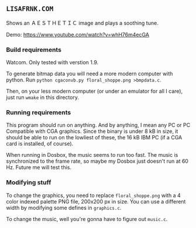 ## `LISAFRNK.COM`

Shows an ＡＥＳＴＨＥＴＩＣ image and plays a soothing tune.

Demo: https://www.youtube.com/watch?v=whH76m4ecGA

### Build requirements

Watcom. Only tested with verstion 1.9.

To generate bitmap data you will need a more modern computer with python.
Run `python cgaconvb.py floral_shoppe.png >bmpdata.c`.

Then, on your less modern computer (or under an emulator for all I care),
just run `wmake` in this directory.

### Running requirements

This program should run on anything. And by anything, I mean any PC or
PC Compatible with CGA graphics. Since the binary is under 8&nbsp;kB
in size, it should be able to run on the lowliest of these,
the 16&nbsp;kB IBM PC (if a CGA card is installed, of course).

When running in Dosbox, the music seems to run too fast. The music is
synchronized to the frame rate, so maybe my Dosbox just doesn't run at
60 Hz. Future me will test this.

### Modifying stuff

To change the graphics, you need to replace `floral_shoppe.png` with a
4 color indexed palette PNG file, 200x200 px in size. You can use a
different width by modifying some defines in `graphics.c`.

To change the music, well you're gonna have to figure out `music.c`.
